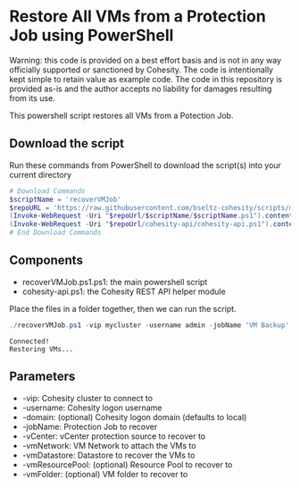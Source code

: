 # Restore All VMs from a Protection Job using PowerShell

Warning: this code is provided on a best effort basis and is not in any way officially supported or sanctioned by Cohesity. The code is intentionally kept simple to retain value as example code. The code in this repository is provided as-is and the author accepts no liability for damages resulting from its use.

This powershell script restores all VMs from a Potection Job.

## Download the script

Run these commands from PowerShell to download the script(s) into your current directory

```powershell
# Download Commands
$scriptName = 'recoverVMJob'
$repoURL = 'https://raw.githubusercontent.com/bseltz-cohesity/scripts/master/powershell'
(Invoke-WebRequest -Uri "$repoUrl/$scriptName/$scriptName.ps1").content | Out-File "$scriptName.ps1"; (Get-Content "$scriptName.ps1") | Set-Content "$scriptName.ps1"
(Invoke-WebRequest -Uri "$repoUrl/cohesity-api/cohesity-api.ps1").content | Out-File cohesity-api.ps1; (Get-Content cohesity-api.ps1) | Set-Content cohesity-api.ps1
# End Download Commands
```

## Components

* recoverVMJob.ps1.ps1: the main powershell script
* cohesity-api.ps1: the Cohesity REST API helper module

Place the files in a folder together, then we can run the script.

```powershell
./recoverVMJob.ps1 -vip mycluster -username admin -jobName 'VM Backup' -vCenter vCenter1.mydomain.net -vmNetwork 'VM Network' -vmDatastore datastore1 -vmResourcePool pool1 -vmFolder myfolder
```

```text
Connected!
Restoring VMs...
```

## Parameters

* -vip: Cohesity cluster to connect to
* -username: Cohesity logon username
* -domain: (optional) Cohesity logon domain (defaults to local)
* -jobName: Protection Job to recover
* -vCenter: vCenter protection source to recover to
* -vmNetwork: VM Network to attach the VMs to
* -vmDatastore: Datastore to recover the VMs to
* -vmResourcePool: (optional) Resource Pool to recover to
* -vmFolder: (optional) VM folder to recover to
